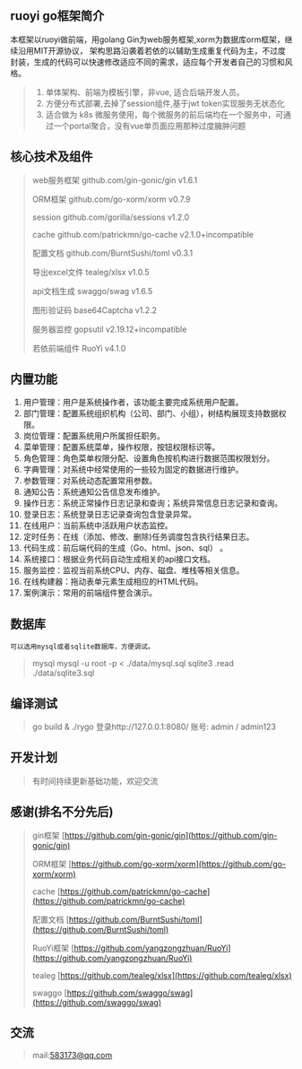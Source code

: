 ## ruoyi go框架简介

本框架以ruoyi做前端，用golang Gin为web服务框架,xorm为数据库orm框架，继续沿用MIT开源协议，
架构思路沿袭着若依的以辅助生成重复代码为主，不过度封装，生成的代码可以快速修改适应不同的需求，适应每个开发者自己的习惯和风格。

> 1. 单体架构、前端为模板引擎，非vue, 适合后端开发人员。
> 2. 方便分布式部署,去掉了session组件,基于jwt token实现服务无状态化
> 3. 适合做为 k8s 微服务使用，每个微服务的前后端均在一个服务中，可通过一个portal聚合，没有vue单页面应用那种过度臃肿问题


## 核心技术及组件
> web服务框架    github.com/gin-gonic/gin v1.6.1
>
> ORM框架       github.com/go-xorm/xorm v0.7.9
>
>session       github.com/gorilla/sessions v1.2.0
>
>cache         github.com/patrickmn/go-cache v2.1.0+incompatible
>
> 配置文档       github.com/BurntSushi/toml v0.3.1
>
> 导出excel文件  tealeg/xlsx    v1.0.5   
>
> api文档生成    swaggo/swag    v1.6.5   
>
> 图形验证码     base64Captcha  v1.2.2  
>
> 服务器监控     gopsutil       v2.19.12+incompatible   
>
> 若依前端组件   RuoYi           v4.1.0


## 内置功能
1.  用户管理：用户是系统操作者，该功能主要完成系统用户配置。
2.  部门管理：配置系统组织机构（公司、部门、小组），树结构展现支持数据权限。
3.  岗位管理：配置系统用户所属担任职务。
4.  菜单管理：配置系统菜单，操作权限，按钮权限标识等。
5.  角色管理：角色菜单权限分配、设置角色按机构进行数据范围权限划分。
6.  字典管理：对系统中经常使用的一些较为固定的数据进行维护。
7.  参数管理：对系统动态配置常用参数。
8.  通知公告：系统通知公告信息发布维护。
9.  操作日志：系统正常操作日志记录和查询；系统异常信息日志记录和查询。
10.  登录日志：系统登录日志记录查询包含登录异常。
11.  在线用户：当前系统中活跃用户状态监控。
12.  定时任务：在线（添加、修改、删除)任务调度包含执行结果日志。
13.  代码生成：前后端代码的生成（Go、html、json、sql） 。
14.  系统接口：根据业务代码自动生成相关的api接口文档。
15.  服务监控：监视当前系统CPU、内存、磁盘、堆栈等相关信息。
16.  在线构建器：拖动表单元素生成相应的HTML代码。
17.  案例演示：常用的前端组件整合演示。


## 数据库
    可以选用mysql或者sqlite数据库，方便调试。
> mysql
   mysql -u root -p  < ./data/mysql.sql
> sqlite3
    .read ./data/sqlite3.sql    


## 编译测试
> go build & ./rygo
> 登录http://127.0.0.1:8080/
> 账号: admin / admin123 

## 开发计划
> 有时间持续更新基础功能，欢迎交流


## 感谢(排名不分先后)
> gin框架 [https://github.com/gin-gonic/gin](https://github.com/gin-gonic/gin) 
>
> ORM框架  [https://github.com/go-xorm/xorm](https://github.com/go-xorm/xorm)      
>
>cache    [https://github.com/patrickmn/go-cache](https://github.com/patrickmn/go-cache)
>
> 配置文档   [https://github.com/BurntSushi/toml](https://github.com/BurntSushi/toml)
>
> RuoYi框架 [https://github.com/yangzongzhuan/RuoYi](https://github.com/yangzongzhuan/RuoYi)
>
> tealeg [https://github.com/tealeg/xlsx](https://github.com/tealeg/xlsx)
>
> swaggo [https://github.com/swaggo/swag](https://github.com/swaggo/swag)
>
> 

## 交流
> mail:583173@qq.com